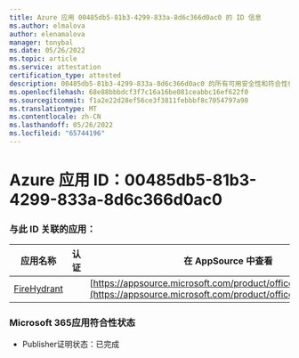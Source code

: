 ```yaml
---
title: Azure 应用 00485db5-81b3-4299-833a-8d6c366d0ac0 的 ID 信息
ms.author: elmalova
author: elenamalova
manager: tonybal
ms.date: 05/26/2022
ms.topic: article
ms.service: attestation
certification_type: attested
description: 00485db5-81b3-4299-833a-8d6c366d0ac0 的所有可用安全性和符合性信息信息。
ms.openlocfilehash: 68e88bbbdcf3f7c16a16be081ceabbc16ef622f0
ms.sourcegitcommit: f1a2e22d28ef56ce3f3811febbbf8c7054797a98
ms.translationtype: MT
ms.contentlocale: zh-CN
ms.lasthandoff: 05/26/2022
ms.locfileid: "65744196"
---
```

# <a name="azure-app-id-00485db5-81b3-4299-833a-8d6c366d0ac0"></a>Azure 应用 ID：00485db5-81b3-4299-833a-8d6c366d0ac0


### <a name="apps-associated-with-this-id"></a>与此 ID 关联的应用：
| **应用名称** | **认证** | **在 AppSource 中查看** |
|--------------|---------------|-----------------------|
| [FireHydrant](../forward/WA200003794.md) |  | [https://appsource.microsoft.com/product/office/WA200003794](https://appsource.microsoft.com/product/office/WA200003794) |

### <a name="microsoft-365-app-compliance-status"></a>Microsoft 365应用符合性状态
- Publisher证明状态：已完成
